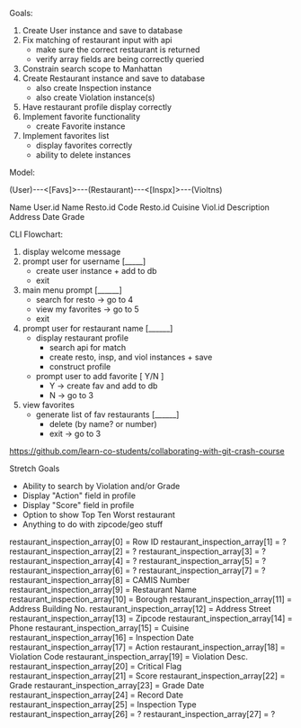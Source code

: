Goals:

1. Create User instance and save to database
2. Fix matching of restaurant input with api
   - make sure the correct restaurant is returned
   - verify array fields are being correctly queried
3. Constrain search scope to Manhattan
4. Create Restaurant instance and save to database
   - also create Inspection instance
   - also create Violation instance(s)
5. Have restaurant profile display correctly
6. Implement favorite functionality
   - create Favorite instance
7. Implement favorites list
   - display favorites correctly
   - ability to delete instances


Model:

(User)---<[Favs]>---(Restaurant)---<[Inspx]>---(Violtns)

Name	     User.id   Name	           Resto.id   Code
	         Resto.id  Cuisine	       Viol.id    Description
		                 Address	       Date
				                             Grade

CLI Flowchart:

1. display welcome message
2. prompt user for username [_____]
   - create user instance + add to db
   - exit
3. main menu prompt [______]
   - search for resto -> go to 4
   - view my favorites -> go to 5
   - exit
4. prompt user for restaurant name [______]
   - display restaurant profile
     - search api for match
     - create resto, insp, and viol instances + save
     - construct profile
   - prompt user to add favorite [ Y/N ]
     - Y -> create fav and add to db
     - N -> go to 3
5. view favorites
   - generate list of fav restaurants [______]
     - delete (by name? or number)
     - exit -> go to 3


https://github.com/learn-co-students/collaborating-with-git-crash-course

Stretch Goals
- Ability to search by Violation and/or Grade
- Display "Action" field in profile
- Display "Score" field in profile
- Option to show Top Ten Worst restaurant
- Anything to do with zipcode/geo stuff


restaurant_inspection_array[0] = Row ID
restaurant_inspection_array[1] = ?
restaurant_inspection_array[2] = ?
restaurant_inspection_array[3] = ?
restaurant_inspection_array[4] = ?
restaurant_inspection_array[5] = ?
restaurant_inspection_array[6] = ?
restaurant_inspection_array[7] = ?
restaurant_inspection_array[8] = CAMIS Number
restaurant_inspection_array[9] = Restaurant Name
restaurant_inspection_array[10] = Borough
restaurant_inspection_array[11] = Address Building No.
restaurant_inspection_array[12] = Address Street
restaurant_inspection_array[13] = Zipcode
restaurant_inspection_array[14] = Phone
restaurant_inspection_array[15] = Cuisine
restaurant_inspection_array[16] = Inspection Date
restaurant_inspection_array[17] = Action
restaurant_inspection_array[18] = Violation Code
restaurant_inspection_array[19] = Violation Desc.
restaurant_inspection_array[20] = Critical Flag
restaurant_inspection_array[21] = Score
restaurant_inspection_array[22] = Grade
restaurant_inspection_array[23] = Grade Date
restaurant_inspection_array[24] = Record Date
restaurant_inspection_array[25] = Inspection Type
restaurant_inspection_array[26] = ?
restaurant_inspection_array[27] = ?
